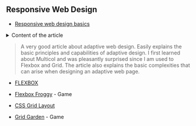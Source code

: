 ## Responsive Web Design

- [Responsive web design basics](https://web.dev/i18n/en/responsive-web-design-basics/)

<details>
    <summary>Content of the article</summary>
    <img src="https://github.com/Marionetko/kottans-frontend/blob/main/task_responsive_web_design/responsive_basics.jpg">
</details>

> A very good article about adaptive web design. Easily explains the basic principles and capabilities of adaptive design. I first learned about Multicol and was pleasantly surprised since I am used to Flexbox and Grid. The article also explains the basic complexities that can arise when designing an adaptive web page.

- [FLEXBOX](https://www.youtube.com/playlist?list=PLM6XATa8CAG5mPV60dMmjMRrHVW4LmV2x)

- [Flexbox Froggy](http://flexboxfroggy.com/) - Game

- [CSS Grid Layout](https://www.youtube.com/watch?v=GV92IdMGFfA&list=PLM6XATa8CAG5pXQrW_kDaeZb_uIAMNZIm)

- [Grid Garden](http://cssgridgarden.com/) - Game